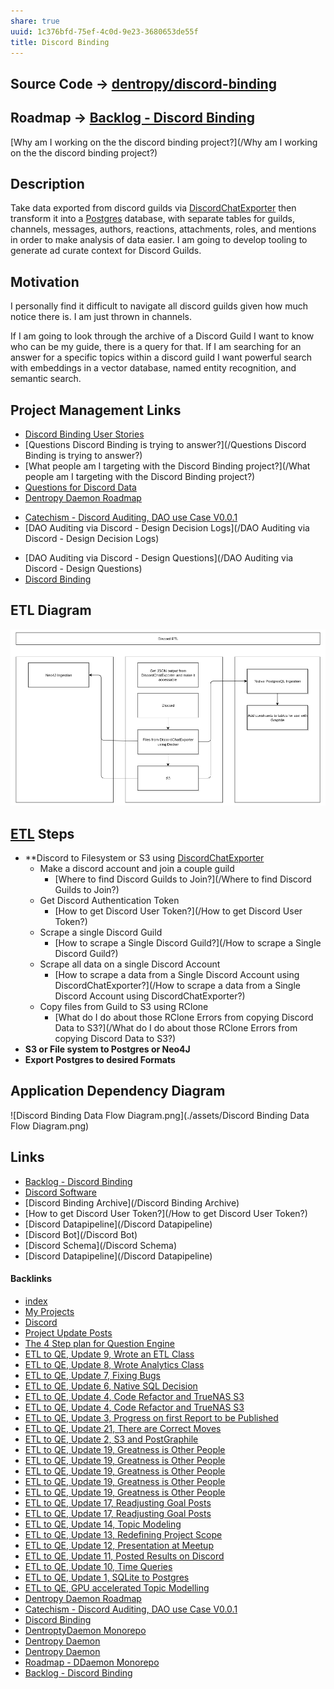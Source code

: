 ```yaml
---
share: true
uuid: 1c376bfd-75ef-4c0d-9e23-3680653de55f
title: Discord Binding
---
```

## Source Code -> [dentropy/discord-binding](https://github.com/dentropy/discord-binding)

## Roadmap -> [Backlog - Discord Binding](/dc6a1ac7-60f0-452d-9536-9fed6d92bc51)

[Why am I working on the the discord binding project?](/Why am I working on the the discord binding project?)

## Description

Take data exported from discord guilds via [DiscordChatExporter](/96e29692-2bcb-48eb-90fd-3cd8fdd986c3) then transform it into a [Postgres](/5d70cd64-3134-4b62-8879-12f1f8bb4afe) database, with separate tables for guilds, channels, messages, authors, reactions, attachments, roles, and mentions in order to make analysis of data easier. I am going to develop tooling to generate ad curate context for Discord Guilds.

## Motivation

I personally find it difficult to navigate all discord guilds given how much notice there is. I am just thrown in channels. 

If I am going to look through the archive of a Discord Guild I want to know who can be my guide, there is a query for that. If I am searching for an answer for a specific topics within a discord guild I want powerful search with embeddings in a vector database, named entity recognition, and semantic search.

## Project Management Links

* [Discord Binding User Stories](/a976ba89-4013-4831-ab31-b5d59a7ae971)
* [Questions Discord Binding is trying to answer?](/Questions Discord Binding is trying to answer?)
* [What people am I targeting with the Discord Binding project?](/What people am I targeting with the Discord Binding project?)
* [Questions for Discord Data](/46abc67b-bbe7-4800-82f5-f08d4c457ef0)
* [Dentropy Daemon Roadmap](/8d4d461f-49f7-4dbd-829f-807d0bb602df)
- [Catechism - Discord Auditing, DAO use Case V0.0.1](/a5fc0cc8-0abb-4192-8675-b98e8ee9fad4)
- [DAO Auditing via Discord - Design Decision Logs](/DAO Auditing via Discord - Design Decision Logs)
* [DAO Auditing via Discord - Design Questions](/DAO Auditing via Discord - Design Questions)
* [Discord Binding](/1c376bfd-75ef-4c0d-9e23-3680653de55f)

## ETL Diagram

![Discord ETL](DiscordETL.png)
## [ETL](/7e381790-c582-4f58-9350-ef2e51efa9cf) Steps

* **Discord to Filesystem or S3 using [DiscordChatExporter](/96e29692-2bcb-48eb-90fd-3cd8fdd986c3)
	* Make a discord account and join a couple guild
		* [Where to find Discord Guilds to Join?](/Where to find Discord Guilds to Join?)
	* Get Discord Authentication Token
		* [How to get Discord User Token?](/How to get Discord User Token?)
	* Scrape a single Discord Guild
		* [How to scrape a Single Discord Guild?](/How to scrape a Single Discord Guild?)
	* Scrape all data on a single Discord Account
		* [How to scrape a data from a Single Discord Account using DiscordChatExporter?](/How to scrape a data from a Single Discord Account using DiscordChatExporter?)
	* Copy files from Guild to S3 using RClone
		* [What do I do about those RClone Errors from copying Discord Data to S3?](/What do I do about those RClone Errors from copying Discord Data to S3?)
* **S3 or File system to Postgres or Neo4J**
* **Export Postgres to desired Formats**
## Application Dependency Diagram

![Discord Binding Data Flow Diagram.png](./assets/Discord Binding Data Flow Diagram.png)

## Links

* [Backlog - Discord Binding](/dc6a1ac7-60f0-452d-9536-9fed6d92bc51)
* [Discord Software](/63094192-e57a-4c20-8540-d1c38b2e6a00)
* [Discord Binding Archive](/Discord Binding Archive)
* [How to get Discord User Token?](/How to get Discord User Token?)
* [Discord Datapipeline](/Discord Datapipeline)
* [Discord Bot](/Discord Bot)
* [Discord Schema](/Discord Schema)
* [Discord Datapipeline](/Discord Datapipeline)







#### Backlinks

* [index](/146656b4-573a-4e42-8f00-239ab29eac3b)
* [My Projects](/e76c8ac9-69f3-477f-8015-556e83738432)
* [Discord](/434d4a81-f2cc-4a50-b75c-0c66af4c15b2)
* [Project Update Posts](/4c45797f-8d43-4277-a5c1-de8df9aa7876)
* [The 4 Step plan for Question Engine](/9dfba51c-8092-411d-859b-9acf356ec385)
* [ETL to QE, Update 9, Wrote an ETL Class](/c307374d-a751-437a-8eb4-ff3dc7808499)
* [ETL to QE, Update 8, Wrote Analytics Class](/4bf73c7e-2bf6-415f-80b3-f3a3b6a370a8)
* [ETL to QE, Update 7, Fixing Bugs](/2a8426e6-7f84-42f2-82c3-e74e898e4c81)
* [ETL to QE, Update 6, Native SQL Decision](/9dc97a82-96a0-495b-a8e2-a5c4d5c60abe)
* [ETL to QE, Update 4, Code Refactor and TrueNAS S3](/d59dbed7-08bd-462e-8f87-24a80c791f46)
* [ETL to QE, Update 4, Code Refactor and TrueNAS S3](/d59dbed7-08bd-462e-8f87-24a80c791f46)
* [ETL to QE, Update 3, Progress on first Report to be Published](/a4afe3e7-e3ae-44ae-a1dc-e22754900e37)
* [ETL to QE, Update 21, There are Correct Moves](/d6c6d932-5842-4fbc-a67d-1759c2c2bb02)
* [ETL to QE, Update 2, S3 and PostGraphile](/01d14af7-0d89-4c3a-90a8-12696e01e036)
* [ETL to QE, Update 19, Greatness is Other People](/9e00b380-91e7-4092-98fd-838dc5fd21d8)
* [ETL to QE, Update 19, Greatness is Other People](/9e00b380-91e7-4092-98fd-838dc5fd21d8)
* [ETL to QE, Update 19, Greatness is Other People](/9e00b380-91e7-4092-98fd-838dc5fd21d8)
* [ETL to QE, Update 19, Greatness is Other People](/9e00b380-91e7-4092-98fd-838dc5fd21d8)
* [ETL to QE, Update 19, Greatness is Other People](/9e00b380-91e7-4092-98fd-838dc5fd21d8)
* [ETL to QE, Update 17, Readjusting Goal Posts](/d14bd990-0628-4152-9bea-0c588dc707e8)
* [ETL to QE, Update 17, Readjusting Goal Posts](/d14bd990-0628-4152-9bea-0c588dc707e8)
* [ETL to QE, Update 14, Topic Modeling](/a7099c90-7fb1-4230-9c47-874fd85e8837)
* [ETL to QE, Update 13, Redefining Project Scope](/0857e406-5e14-4b45-9e8c-3ae712a2f00a)
* [ETL to QE, Update 12, Presentation at Meetup](/20be1355-e585-4eb4-b0a7-4a65c1eda264)
* [ETL to QE, Update 11, Posted Results on Discord](/a04a75b2-d970-44fc-8e09-53b3aeca6f2f)
* [ETL to QE, Update 10, Time Queries](/8a04da32-878d-4f6c-9973-ed58870b250f)
* [ETL to QE, Update 1, SQLite to Postgres](/adf51542-a86b-437b-8542-9ef82c41d7a2)
* [ETL to QE, GPU accelerated Topic Modelling](/0a62e9d5-68ae-41a5-8bdb-7773b59abc1f)
* [Dentropy Daemon Roadmap](/8d4d461f-49f7-4dbd-829f-807d0bb602df)
* [Catechism - Discord Auditing, DAO use Case V0.0.1](/a5fc0cc8-0abb-4192-8675-b98e8ee9fad4)
* [Discord Binding](/1c376bfd-75ef-4c0d-9e23-3680653de55f)
* [DentroptyDaemon Monorepo](/b6cdc671-377e-4b01-b0f8-6a2849e84405)
* [Dentropy Daemon](/15c66694-3dc9-4115-afb8-887a6e52ffea)
* [Dentropy Daemon](/15c66694-3dc9-4115-afb8-887a6e52ffea)
* [Roadmap - DDaemon Monorepo](/2ffcf8b7-75d5-4f99-bf20-10826df12580)
* [Backlog - Discord Binding](/dc6a1ac7-60f0-452d-9536-9fed6d92bc51)